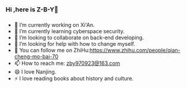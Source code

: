 ### Hi ,here is Z-B-Y👋

### 

- 🔭 I’m currently working on Xi'An.
- 🌱 I’m currently learning cyberspace security.
- 👯 I’m looking to collaborate on back-end developing.
- 🤔 I’m looking for help with how to change myself.
- 💬 You can follow me on ZhiHu:https://www.zhihu.com/people/qian-cheng-mo-bai-70
- 📫 How to reach me: zby970923@163.com
- 😄 I love Nanjing.
- ⚡ I love reading books about history and culture.

